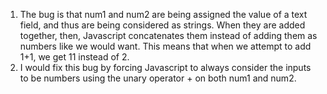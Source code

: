 1. The bug is that num1 and num2 are being assigned the value of a text field, and thus are being considered as strings. When they are added together, then, Javascript concatenates them instead of adding them as numbers like we would want. This means that when we attempt to add 1+1, we get 11 instead of 2.
2. I would fix this bug by forcing Javascript to always consider the inputs to be numbers using the unary operator + on both num1 and num2. 